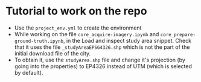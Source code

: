 # Tutorial to work on the repo

-	Use the `project_env.yml` to create the environment
-  While working on the file `core_acquire-imagery.ipynb` and `core_prepare-ground-truth.ipynb`, in the Load and inspect study area snippet. Check that it uses the file `_studyAreaEPSG4326.shp` which is not the part of the initial download file of the city. 
-   To obtain it, use the `studyArea.shp` file and change it's projection (by going into the properties) to EP4326 instead of UTM (which is selected by default).